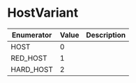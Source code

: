 # HostVariant

| Enumerator | Value | Description |
| ---------- | ----- | ----------- |
| HOST       | 0     |             |
| RED\_HOST  | 1     |             |
| HARD\_HOST | 2     |             |
